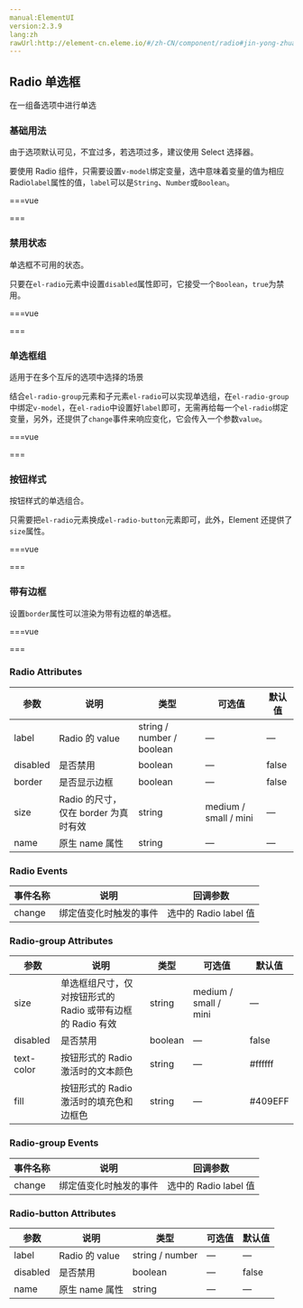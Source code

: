 ```yaml
---
manual:ElementUI
version:2.3.9
lang:zh
rawUrl:http://element-cn.eleme.io/#/zh-CN/component/radio#jin-yong-zhuang-tai
---
```



## Radio 单选框<a name="radio-dan-xuan-kuang"></a>


在一组备选项中进行单选


### 基础用法<a name="ji-chu-yong-fa"></a>


由于选项默认可见，不宜过多，若选项过多，建议使用 Select 选择器。



要使用 Radio 组件，只需要设置`v-model`绑定变量，选中意味着变量的值为相应 Radio`label`属性的值，`label`可以是`String`、`Number`或`Boolean`。


===vue
<template>
  <el-radio v-model="radio" label="1">备选项</el-radio>
  <el-radio v-model="radio" label="2">备选项</el-radio>
</template>

<script>
module.exports =  {
    data () {
      return {
        radio: '1'
      };
    }
  }
</script>


===




### 禁用状态<a name="jin-yong-zhuang-tai"></a>


单选框不可用的状态。



只要在`el-radio`元素中设置`disabled`属性即可，它接受一个`Boolean`，`true`为禁用。


===vue
<template>
  <el-radio disabled v-model="radio1" label="禁用">备选项</el-radio>
  <el-radio disabled v-model="radio1" label="选中且禁用">备选项</el-radio>
</template>

<script>
module.exports =  {
    data () {
      return {
        radio1: '选中且禁用'
      };
    }
  }
</script>


===




### 单选框组<a name="dan-xuan-kuang-zu"></a>


适用于在多个互斥的选项中选择的场景



结合`el-radio-group`元素和子元素`el-radio`可以实现单选组，在`el-radio-group`中绑定`v-model`，在`el-radio`中设置好`label`即可，无需再给每一个`el-radio`绑定变量，另外，还提供了`change`事件来响应变化，它会传入一个参数`value`。


===vue
<template>
  <el-radio-group v-model="radio2">
    <el-radio :label="3">备选项</el-radio>
    <el-radio :label="6">备选项</el-radio>
    <el-radio :label="9">备选项</el-radio>
  </el-radio-group>
</template>

<script>
module.exports =  {
    data () {
      return {
        radio2: 3
      };
    }
  }
</script>


===




### 按钮样式<a name="an-niu-yang-shi"></a>


按钮样式的单选组合。



只需要把`el-radio`元素换成`el-radio-button`元素即可，此外，Element 还提供了`size`属性。


===vue
<template>
  <div>
    <el-radio-group v-model="radio3">
      <el-radio-button label="上海"></el-radio-button>
      <el-radio-button label="北京"></el-radio-button>
      <el-radio-button label="广州"></el-radio-button>
      <el-radio-button label="深圳"></el-radio-button>
    </el-radio-group>
  </div>
  <div style="margin-top: 20px">
    <el-radio-group v-model="radio4" size="medium">
      <el-radio-button label="上海" ></el-radio-button>
      <el-radio-button label="北京"></el-radio-button>
      <el-radio-button label="广州"></el-radio-button>
      <el-radio-button label="深圳"></el-radio-button>
    </el-radio-group>
  </div>
  <div style="margin-top: 20px">
    <el-radio-group v-model="radio5" size="small">
      <el-radio-button label="上海"></el-radio-button>
      <el-radio-button label="北京" disabled ></el-radio-button>
      <el-radio-button label="广州"></el-radio-button>
      <el-radio-button label="深圳"></el-radio-button>
    </el-radio-group>
  </div>
  <div style="margin-top: 20px">
    <el-radio-group v-model="radio6" disabled size="mini">
      <el-radio-button label="上海"></el-radio-button>
      <el-radio-button label="北京"></el-radio-button>
      <el-radio-button label="广州"></el-radio-button>
      <el-radio-button label="深圳"></el-radio-button>
    </el-radio-group>
  </div>
</template>

<script>
module.exports =  {
    data () {
      return {
        radio3: '上海',
        radio4: '上海',
        radio5: '上海',
        radio6: '上海'
      };
    }
  }
</script>


===




### 带有边框<a name="dai-you-bian-kuang"></a>


设置`border`属性可以渲染为带有边框的单选框。


===vue
<template>
  <div>
    <el-radio v-model="radio7" label="1" border>备选项1</el-radio>
    <el-radio v-model="radio7" label="2" border>备选项2</el-radio>
  </div>
  <div style="margin-top: 20px">
    <el-radio v-model="radio8" label="1" border size="medium">备选项1</el-radio>
    <el-radio v-model="radio8" label="2" border size="medium">备选项2</el-radio>
  </div>
  <div style="margin-top: 20px">
    <el-radio-group v-model="radio9" size="small">
      <el-radio label="1" border>备选项1</el-radio>
      <el-radio label="2" border disabled>备选项2</el-radio>
    </el-radio-group>
  </div>
  <div style="margin-top: 20px">
    <el-radio-group v-model="radio10" size="mini" disabled>
      <el-radio label="1" border>备选项1</el-radio>
      <el-radio label="2" border>备选项2</el-radio>
    </el-radio-group>
  </div>
</template>

<script>
module.exports =  {
    data () {
      return {
        radio7: '1',
        radio8: '1',
        radio9: '1',
        radio10: '1'
      };
    }
  }
</script>


===




### Radio Attributes<a name="radio-attributes"></a>
参数 | 说明 | 类型 | 可选值 | 默认值 
 ---  |  ---  |  ---  |  ---  |  ---  | 
label | Radio 的 value | string / number / boolean | — | — 
disabled | 是否禁用 | boolean | — | false 
border | 是否显示边框 | boolean | — | false 
size | Radio 的尺寸，仅在 border 为真时有效 | string | medium / small / mini | — 
name | 原生 name 属性 | string | — | — 


### Radio Events<a name="radio-events"></a>
事件名称 | 说明 | 回调参数 
 ---  |  ---  |  ---  | 
change | 绑定值变化时触发的事件 | 选中的 Radio label 值 


### Radio-group Attributes<a name="radio-group-attributes"></a>
参数 | 说明 | 类型 | 可选值 | 默认值 
 ---  |  ---  |  ---  |  ---  |  ---  | 
size | 单选框组尺寸，仅对按钮形式的 Radio 或带有边框的 Radio 有效 | string | medium / small / mini | — 
disabled | 是否禁用 | boolean | — | false 
text-color | 按钮形式的 Radio 激活时的文本颜色 | string | — | #ffffff 
fill | 按钮形式的 Radio 激活时的填充色和边框色 | string | — | #409EFF 


### Radio-group Events<a name="radio-group-events"></a>
事件名称 | 说明 | 回调参数 
 ---  |  ---  |  ---  | 
change | 绑定值变化时触发的事件 | 选中的 Radio label 值 


### Radio-button Attributes<a name="radio-button-attributes"></a>
参数 | 说明 | 类型 | 可选值 | 默认值 
 ---  |  ---  |  ---  |  ---  |  ---  | 
label | Radio 的 value | string / number | — | — 
disabled | 是否禁用 | boolean | — | false 
name | 原生 name 属性 | string | — | — 

